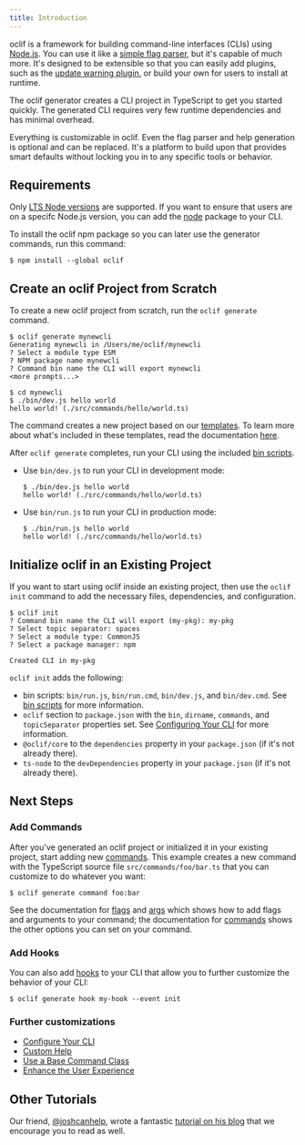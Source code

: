 ```yaml
---
title: Introduction
---
```


oclif is a framework for building command-line interfaces (CLIs) using [Node.js](https://nodejs.org/en). You can use it like a [simple flag parser](https://github.com/oclif/core#usage), but it's capable of much more. It's designed to be extensible so that you can easily add plugins, such as the [update warning plugin](https://github.com/oclif/plugin-warn-if-update-available), or build your own for users to install at runtime.

The oclif generator creates a CLI project in TypeScript to get you started quickly. The generated CLI requires very few runtime dependencies and has minimal overhead.

Everything is customizable in oclif. Even the flag parser and help generation is optional and can be replaced. It's a platform to build upon that provides smart defaults without locking you in to any specific tools or behavior.

## Requirements

Only [LTS Node versions](https://nodejs.org/en/about/previous-releases) are supported. If you want to ensure that users are on a specifc Node.js version, you can add the [node](https://www.npmjs.com/package/node) package to your CLI.

To install the oclif npm package so you can later use the generator commands, run this command:

```
$ npm install --global oclif
```


## Create an oclif Project from Scratch

To create a new oclif project from scratch, run the `oclif generate` command. 

```
$ oclif generate mynewcli
Generating mynewcli in /Users/me/oclif/mynewcli
? Select a module type ESM
? NPM package name mynewcli
? Command bin name the CLI will export mynewcli
<more prompts...>

$ cd mynewcli
$ ./bin/dev.js hello world
hello world! (./src/commands/hello/world.ts)
```

The command creates a new project based on our [templates](./templates.md). To learn more about what's included in these templates, read the documentation [here](./templates.md).

After `oclif generate` completes, run your CLI using the included [bin scripts](./templates.md#bin-scripts).

* Use `bin/dev.js` to run your CLI in development mode:

    ```
    $ ./bin/dev.js hello world
    hello world! (./src/commands/hello/world.ts)
    ```

* Use `bin/run.js` to run your CLI in production mode:

    ```
    $ ./bin/run.js hello world
    hello world! (./src/commands/hello/world.ts)
    ```

## Initialize oclif in an Existing Project

If you want to start using oclif inside an existing project, then use the `oclif init` command to add the necessary files, dependencies, and configuration.

```
$ oclif init
? Command bin name the CLI will export (my-pkg): my-pkg
? Select topic separator: spaces
? Select a module type: CommonJS
? Select a package manager: npm

Created CLI in my-pkg
```

`oclif init` adds the following:

- bin scripts: `bin/run.js`, `bin/run.cmd`, `bin/dev.js`, and `bin/dev.cmd`. See [bin scripts](./templates.md#bin-scripts) for more information.
- `oclif` section to `package.json` with the `bin`, `dirname`, `commands`, and `topicSeparator` properties set. See [Configuring Your CLI](./configuring_your_cli.md) for more information.
- `@oclif/core` to the `dependencies` property in your `package.json` (if it's not already there).
- `ts-node` to the `devDependencies` property in your `package.json` (if it's not already there).

## Next Steps

### Add Commands
After you've generated an oclif project or initialized it in your existing project, start adding new [commands](./commands.md). This example creates a new command with the TypeScript source file `src/commands/foo/bar.ts` that you can customize to do whatever you want:

```
$ oclif generate command foo:bar
```

See the documentation for [flags](./flags.md) and [args](./args.md) which shows how to add flags and arguments to your command; the documentation for [commands](./commands.md) shows the other options you can set on your command.

### Add Hooks

You can also add [hooks](./hooks.md) to your CLI that allow you to further customize the behavior of your CLI:

```
$ oclif generate hook my-hook --event init
```

### Further customizations

- [Configure Your CLI](./configuring_your_cli.md)
- [Custom Help](./help_classes.md)
- [Use a Base Command Class](./base_class.md)
- [Enhance the User Experience](./user_experience.md)

## Other Tutorials

Our friend, [@joshcanhelp](https://github.com/joshcanhelp), wrote a fantastic [tutorial on his blog](https://www.joshcanhelp.com/oclif/) that we encourage you to read as well.
